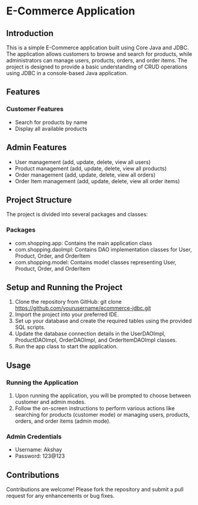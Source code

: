 # E-Commerce Application
## Introduction
This is a simple E-Commerce application built using Core Java and JDBC. The application allows customers to browse and search for products, while administrators can manage users, products, orders, and order items. The project is designed to provide a basic understanding of CRUD operations using JDBC in a console-based Java application.

## Features
### Customer Features
+ Search for products by name
+ Display all available products
## Admin Features
+ User management (add, update, delete, view all users)
+ Product management (add, update, delete, view all products)
+ Order management (add, update, delete, view all orders)
+ Order Item management (add, update, delete, view all order items)

## Project Structure
The project is divided into several packages and classes:

### Packages
+ com.shopping.app: Contains the main application class
+ com.shopping.daoImpl: Contains DAO implementation classes for User, Product, Order, and OrderItem
+ com.shopping.model: Contains model classes representing User, Product, Order, and OrderItem

## Setup and Running the Project
1. Clone the repository from GitHub:
  git clone https://github.com/yourusername/ecommerce-jdbc.git
2. Import the project into your preferred IDE.
3. Set up your database and create the required tables using the provided SQL scripts.
4. Update the database connection details in the UserDAOImpl, ProductDAOImpl, OrderDAOImpl, and OrderItemDAOImpl classes.
5. Run the app class to start the application.
## Usage
### Running the Application
1. Upon running the application, you will be prompted to choose between customer and admin modes.
2. Follow the on-screen instructions to perform various actions like searching for products (customer mode) or managing users, products, orders, and order items (admin mode).
### Admin Credentials
+ Username: Akshay
+ Password: 123@123
## Contributions
Contributions are welcome! Please fork the repository and submit a pull request for any enhancements or bug fixes.
